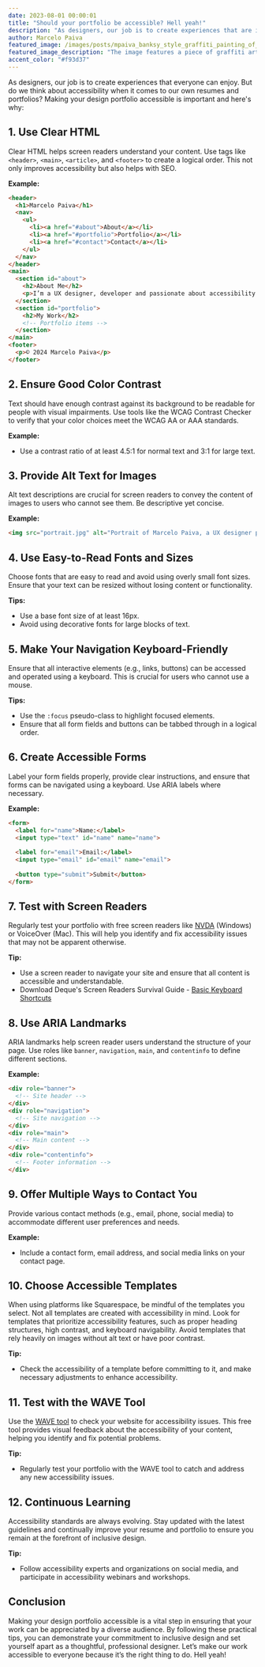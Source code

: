 ```yaml
---
date: 2023-08-01 00:00:01
title: "Should your portfolio be accessible? Hell yeah!"
description: "As designers, our job is to create experiences that are inclusive and welcoming to everyone. Yet, how often do we think about accessibility when it comes to our own resumes and portfolios? In this article I'll share some accessibility and explain why making your resume and portfolio accessible is not just important, but essential."
author: Marcelo Paiva
featured_image: /images/posts/mpaiva_banksy_style_graffiti_painting_of_your_portfolio.png
featured_image_description: "The image features a piece of graffiti art in a style reminiscent of Banksy. It depicts a young child wearing a red jacket and a knitted hat. The child is looking to the side, holding a bag. The background is predominantly black with some graffiti tags in the lower left corner.The main text in white, bold letters reads: Is your portfolio accessible?"
accent_color: "#f93d37"
---
```


As designers, our job is to create experiences that everyone can enjoy. But do we think about accessibility when it comes to our own resumes and portfolios? Making your design portfolio accessible is important and here's why:

## 1. Use Clear HTML
Clear HTML helps screen readers understand your content. Use tags like `<header>`, `<main>`, `<article>`, and `<footer>` to create a logical order. This not only improves accessibility but also helps with SEO.

**Example:**
```html
<header>
  <h1>Marcelo Paiva</h1>
  <nav>
    <ul>
      <li><a href="#about">About</a></li>
      <li><a href="#portfolio">Portfolio</a></li>
      <li><a href="#contact">Contact</a></li>
    </ul>
  </nav>
</header>
<main>
  <section id="about">
    <h2>About Me</h2>
    <p>I’m a UX designer, developer and passionate about accessibility...</p>
  </section>
  <section id="portfolio">
    <h2>My Work</h2>
    <!-- Portfolio items -->
  </section>
</main>
<footer>
  <p>© 2024 Marcelo Paiva</p>
</footer>
```

## 2. Ensure Good Color Contrast
Text should have enough contrast against its background to be readable for people with visual impairments. Use tools like the WCAG Contrast Checker to verify that your color choices meet the WCAG AA or AAA standards.

**Example:**
- Use a contrast ratio of at least 4.5:1 for normal text and 3:1 for large text.

## 3. Provide Alt Text for Images
Alt text descriptions are crucial for screen readers to convey the content of images to users who cannot see them. Be descriptive yet concise.

**Example:**
```html
<img src="portrait.jpg" alt="Portrait of Marcelo Paiva, a UX designer passionate about accessibility">
```

## 4. Use Easy-to-Read Fonts and Sizes
Choose fonts that are easy to read and avoid using overly small font sizes. Ensure that your text can be resized without losing content or functionality.

**Tips:**
- Use a base font size of at least 16px.
- Avoid using decorative fonts for large blocks of text.

## 5. Make Your Navigation Keyboard-Friendly
Ensure that all interactive elements (e.g., links, buttons) can be accessed and operated using a keyboard. This is crucial for users who cannot use a mouse.

**Tips:**
- Use the `:focus` pseudo-class to highlight focused elements.
- Ensure that all form fields and buttons can be tabbed through in a logical order.

## 6. Create Accessible Forms
Label your form fields properly, provide clear instructions, and ensure that forms can be navigated using a keyboard. Use ARIA labels where necessary.

**Example:**
```html
<form>
  <label for="name">Name:</label>
  <input type="text" id="name" name="name">
  
  <label for="email">Email:</label>
  <input type="email" id="email" name="email">
  
  <button type="submit">Submit</button>
</form>
```

## 7. Test with Screen Readers
Regularly test your portfolio with free screen readers like [NVDA](https://www.nvaccess.org/download/) (Windows) or VoiceOver (Mac). This will help you identify and fix accessibility issues that may not be apparent otherwise.

**Tip:**
- Use a screen reader to navigate your site and ensure that all content is accessible and understandable.
- Download Deque's Screen Readers Survival Guide - [Basic Keyboard Shortcuts](https://dequeuniversity.com/screenreaders/survival-guide)

## 8. Use ARIA Landmarks
ARIA landmarks help screen reader users understand the structure of your page. Use roles like `banner`, `navigation`, `main`, and `contentinfo` to define different sections.

**Example:**
```html
<div role="banner">
  <!-- Site header -->
</div>
<div role="navigation">
  <!-- Site navigation -->
</div>
<div role="main">
  <!-- Main content -->
</div>
<div role="contentinfo">
  <!-- Footer information -->
</div>
```

## 9. Offer Multiple Ways to Contact You
Provide various contact methods (e.g., email, phone, social media) to accommodate different user preferences and needs.

**Example:**
- Include a contact form, email address, and social media links on your contact page.

## 10. Choose Accessible Templates
When using platforms like Squarespace, be mindful of the templates you select. Not all templates are created with accessibility in mind. Look for templates that prioritize accessibility features, such as proper heading structures, high contrast, and keyboard navigability. Avoid templates that rely heavily on images without alt text or have poor contrast.

**Tip:**
- Check the accessibility of a template before committing to it, and make necessary adjustments to enhance accessibility.

## 11. Test with the WAVE Tool
Use the [WAVE tool](https://wave.webaim.org/) to check your website for accessibility issues. This free tool provides visual feedback about the accessibility of your content, helping you identify and fix potential problems.

**Tip:**
- Regularly test your portfolio with the WAVE tool to catch and address any new accessibility issues.

## 12. Continuous Learning
Accessibility standards are always evolving. Stay updated with the latest guidelines and continually improve your resume and portfolio to ensure you remain at the forefront of inclusive design.

**Tip:**
- Follow accessibility experts and organizations on social media, and participate in accessibility webinars and workshops.

## Conclusion
Making your design portfolio accessible is a vital step in ensuring that your work can be appreciated by a diverse audience. By following these practical tips, you can demonstrate your commitment to inclusive design and set yourself apart as a thoughtful, professional designer. Let’s make our work accessible to everyone because it’s the right thing to do. Hell yeah!
